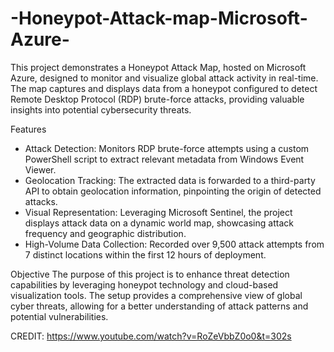 # -Honeypot-Attack-map-Microsoft-Azure-
This project demonstrates a Honeypot Attack Map, hosted on Microsoft Azure, designed to monitor and visualize global attack activity in real-time. The map captures and displays data from a honeypot configured to detect Remote Desktop Protocol (RDP) brute-force attacks, providing valuable insights into potential cybersecurity threats.

Features
* Attack Detection: Monitors RDP brute-force attempts using a custom PowerShell script to extract relevant metadata from Windows Event Viewer.
* Geolocation Tracking: The extracted data is forwarded to a third-party API to obtain geolocation information, pinpointing the origin of detected attacks.
* Visual Representation: Leveraging Microsoft Sentinel, the project displays attack data on a dynamic world map, showcasing attack frequency and geographic distribution.
* High-Volume Data Collection: Recorded over 9,500 attack attempts from 7 distinct locations within the first 12 hours of deployment.

Objective
The purpose of this project is to enhance threat detection capabilities by leveraging honeypot technology and cloud-based visualization tools. The setup provides a comprehensive view of global cyber threats, allowing for a better understanding of attack patterns and potential vulnerabilities.

CREDIT: https://www.youtube.com/watch?v=RoZeVbbZ0o0&t=302s 
